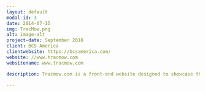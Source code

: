 ```yaml
---
layout: default
modal-id: 3
date: 2014-07-15
img: TracMow.png
alt: image-alt
project-date: September 2018
client: BCS America
clientwebsite: https://bcsamerica.com/
website: //www.tracmow.com
websitename: www.tracmow.com

description: Tracmow.com is a front-end website designed to showcase the TracMow Robot for BCS America, located in Portland Oregon. The TracMow Robot is a remote controlled robot designed to mow large areas from a distance, one example of the many uses for this robot is mowing in between crops. This website was created using HTML/CSS/JavaScript, it was designed in order to showcase the robot. In the future I will be reworking the entire website in to a full stack website, the features I will be adding include a video hosting page and a dealer located. Please visit tracmow.com if you would like to view my work.

---
```

